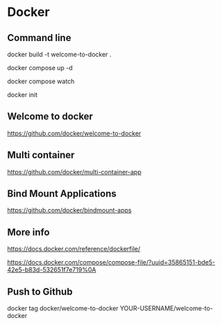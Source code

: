 # Docker

## Command line

docker build -t welcome-to-docker .

docker compose up -d

docker compose watch

docker init


## Welcome to docker

https://github.com/docker/welcome-to-docker

## Multi container

https://github.com/docker/multi-container-app


## Bind Mount Applications

https://github.com/docker/bindmount-apps

## More info

https://docs.docker.com/reference/dockerfile/

https://docs.docker.com/compose/compose-file/?uuid=35865151-bde5-42e5-b83d-532651f7e719%0A

## Push to Github

docker tag docker/welcome-to-docker YOUR-USERNAME/welcome-to-docker




